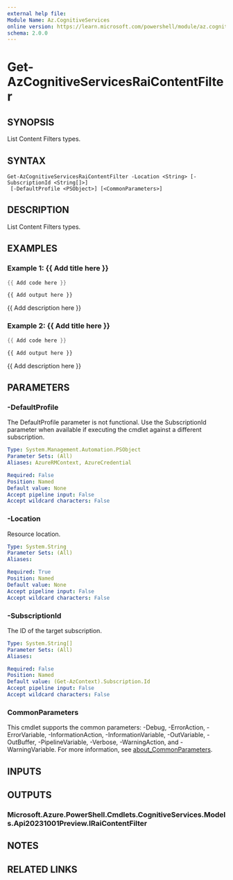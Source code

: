 ```yaml
---
external help file:
Module Name: Az.CognitiveServices
online version: https://learn.microsoft.com/powershell/module/az.cognitiveservices/get-azcognitiveservicesraicontentfilter
schema: 2.0.0
---
```


# Get-AzCognitiveServicesRaiContentFilter

## SYNOPSIS
List Content Filters types.

## SYNTAX

```
Get-AzCognitiveServicesRaiContentFilter -Location <String> [-SubscriptionId <String[]>]
 [-DefaultProfile <PSObject>] [<CommonParameters>]
```

## DESCRIPTION
List Content Filters types.

## EXAMPLES

### Example 1: {{ Add title here }}
```powershell
{{ Add code here }}
```

```output
{{ Add output here }}
```

{{ Add description here }}

### Example 2: {{ Add title here }}
```powershell
{{ Add code here }}
```

```output
{{ Add output here }}
```

{{ Add description here }}

## PARAMETERS

### -DefaultProfile
The DefaultProfile parameter is not functional.
Use the SubscriptionId parameter when available if executing the cmdlet against a different subscription.

```yaml
Type: System.Management.Automation.PSObject
Parameter Sets: (All)
Aliases: AzureRMContext, AzureCredential

Required: False
Position: Named
Default value: None
Accept pipeline input: False
Accept wildcard characters: False
```

### -Location
Resource location.

```yaml
Type: System.String
Parameter Sets: (All)
Aliases:

Required: True
Position: Named
Default value: None
Accept pipeline input: False
Accept wildcard characters: False
```

### -SubscriptionId
The ID of the target subscription.

```yaml
Type: System.String[]
Parameter Sets: (All)
Aliases:

Required: False
Position: Named
Default value: (Get-AzContext).Subscription.Id
Accept pipeline input: False
Accept wildcard characters: False
```

### CommonParameters
This cmdlet supports the common parameters: -Debug, -ErrorAction, -ErrorVariable, -InformationAction, -InformationVariable, -OutVariable, -OutBuffer, -PipelineVariable, -Verbose, -WarningAction, and -WarningVariable. For more information, see [about_CommonParameters](http://go.microsoft.com/fwlink/?LinkID=113216).

## INPUTS

## OUTPUTS

### Microsoft.Azure.PowerShell.Cmdlets.CognitiveServices.Models.Api20231001Preview.IRaiContentFilter

## NOTES

## RELATED LINKS

